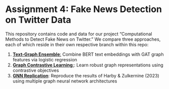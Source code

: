 # Assignment 4: Fake News Detection on Twitter Data

This repository contains code and data for our project “Computational Methods to Detect Fake News on Twitter.” We compare three approaches, each of which reside in their own respective branch within this repo:

1. [**Text-Graph Ensemble**:](https://github.com/sophiakurz/NLP_HW4/tree/Text_Ensemble_Model) Combine BERT text embeddings with GAT graph features via logistic regression  
2. [**Graph Contrastive Learning**:](https://github.com/sophiakurz/NLP_HW4/tree/BiHGT_graphcl_pretrain): Learn robust graph representations using contrastive objectives  
3. [**GNN Replication**](https://github.com/sophiakurz/NLP_HW4/tree/Replication_Method): Reproduce the results of Harby & Zulkernine (2023) using multiple graph neural network architectures
